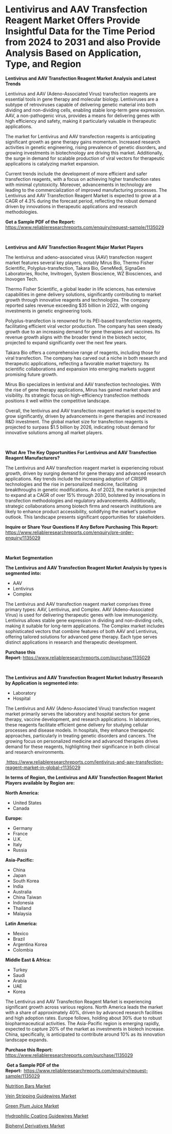 <p><h1>Lentivirus and AAV Transfection Reagent Market Offers Provide Insightful Data for the Time Period from 2024 to 2031 and also Provide Analysis Based on Application, Type, and Region</h1></p><p><strong>Lentivirus and AAV Transfection Reagent Market Analysis and Latest Trends</strong></p>
<p><p>Lentivirus and AAV (Adeno-Associated Virus) transfection reagents are essential tools in gene therapy and molecular biology. Lentiviruses are a subtype of retroviruses capable of delivering genetic material into both dividing and non-dividing cells, enabling stable long-term gene expression. AAV, a non-pathogenic virus, provides a means for delivering genes with high efficiency and safety, making it particularly valuable in therapeutic applications.</p><p>The market for Lentivirus and AAV transfection reagents is anticipating significant growth as gene therapy gains momentum. Increased research activities in genetic engineering, rising prevalence of genetic disorders, and growing investments in biotechnology are driving this market. Additionally, the surge in demand for scalable production of viral vectors for therapeutic applications is catalyzing market expansion.</p><p>Current trends include the development of more efficient and safer transfection reagents, with a focus on achieving higher transfection rates with minimal cytotoxicity. Moreover, advancements in technology are leading to the commercialization of improved manufacturing processes. The Lentivirus and AAV Transfection Reagent Market is expected to grow at a CAGR of 4.3% during the forecast period, reflecting the robust demand driven by innovations in therapeutic applications and research methodologies.</p></p>
<p><strong>Get a Sample PDF of the Report:&nbsp;</strong> <a href="https://www.reliableresearchreports.com/enquiry/request-sample/1135029?utm_campaign=28&utm_medium=2&utm_source=Github&utm_content=ia&utm_term=09102024&utm_id=lentivirus-and-aav-transfection-reagent">https://www.reliableresearchreports.com/enquiry/request-sample/1135029</a></p>
<p>&nbsp;</p>
<p><strong>Lentivirus and AAV Transfection Reagent Major Market Players</strong></p>
<p><p>The lentivirus and adeno-associated virus (AAV) transfection reagent market features several key players, notably Mirus Bio, Thermo Fisher Scientific, Polyplus-transfection, Takara Bio, GeneMedi, SignaGen Laboratories, Roche, Invitrogen, System Bioscience, WZ Biosciences, and Inovogen Tech. </p><p>Thermo Fisher Scientific, a global leader in life sciences, has extensive capabilities in gene delivery solutions, significantly contributing to market growth through innovative reagents and technologies. The company reported sales revenue exceeding $35 billion in 2022, with ongoing investments in genetic engineering tools.</p><p>Polyplus-transfection is renowned for its PEI-based transfection reagents, facilitating efficient viral vector production. The company has seen steady growth due to an increasing demand for gene therapies and vaccines. Its revenue growth aligns with the broader trend in the biotech sector, projected to expand significantly over the next few years.</p><p>Takara Bio offers a comprehensive range of reagents, including those for viral transfection. The company has carved out a niche in both research and therapeutic applications, reflecting a favorable market trajectory. Its scientific collaborations and expansion into emerging markets suggest promising future growth.</p><p>Mirus Bio specializes in lentiviral and AAV transfection technologies. With the rise of gene therapy applications, Mirus has gained market share and visibility. Its strategic focus on high-efficiency transfection methods positions it well within the competitive landscape.</p><p>Overall, the lentivirus and AAV transfection reagent market is expected to grow significantly, driven by advancements in gene therapies and increased R&D investment. The global market size for transfection reagents is projected to surpass $1.5 billion by 2026, indicating robust demand for innovative solutions among all market players.</p></p>
<p>&nbsp;</p>
<p><strong>What Are The Key Opportunities For Lentivirus and AAV Transfection Reagent Manufacturers?</strong></p>
<p><p>The Lentivirus and AAV transfection reagent market is experiencing robust growth, driven by surging demand for gene therapy and advanced research applications. Key trends include the increasing adoption of CRISPR technologies and the rise in personalized medicine, facilitating breakthroughs in genetic modifications. As of 2023, the market is projected to expand at a CAGR of over 15% through 2030, bolstered by innovations in transfection methodologies and regulatory advancements. Additionally, strategic collaborations among biotech firms and research institutions are likely to enhance product accessibility, solidifying the market's positive outlook. This landscape presents significant opportunities for stakeholders.</p></p>
<p><strong>Inquire or Share Your Questions If Any Before Purchasing This Report:</strong> <a href="https://www.reliableresearchreports.com/enquiry/pre-order-enquiry/1135029?utm_campaign=28&utm_medium=2&utm_source=Github&utm_content=ia&utm_term=09102024&utm_id=lentivirus-and-aav-transfection-reagent">https://www.reliableresearchreports.com/enquiry/pre-order-enquiry/1135029</a></p>
<p>&nbsp;</p>
<p><strong>Market Segmentation</strong></p>
<p><strong>The Lentivirus and AAV Transfection Reagent Market Analysis by types is segmented into:</strong></p>
<p><ul><li>AAV</li><li>Lentivirus</li><li>Complex</li></ul></p>
<p><p>The Lentivirus and AAV transfection reagent market comprises three primary types: AAV, Lentivirus, and Complex. AAV (Adeno-Associated Virus) is used for delivering therapeutic genes with low immunogenicity. Lentivirus allows stable gene expression in dividing and non-dividing cells, making it suitable for long-term applications. The Complex market includes sophisticated vectors that combine features of both AAV and Lentivirus, offering tailored solutions for advanced gene therapy. Each type serves distinct applications in research and therapeutic development.</p></p>
<p><strong>Purchase this Report:&nbsp;</strong><a href="https://www.reliableresearchreports.com/purchase/1135029?utm_campaign=28&utm_medium=2&utm_source=Github&utm_content=ia&utm_term=09102024&utm_id=lentivirus-and-aav-transfection-reagent">https://www.reliableresearchreports.com/purchase/1135029</a></p>
<p>&nbsp;</p>
<p><strong>The Lentivirus and AAV Transfection Reagent Market Industry Research by Application is segmented into:</strong></p>
<p><ul><li>Laboratory</li><li>Hospital</li></ul></p>
<p><p>The Lentivirus and AAV (Adeno-Associated Virus) transfection reagent market primarily serves the laboratory and hospital sectors for gene therapy, vaccine development, and research applications. In laboratories, these reagents facilitate efficient gene delivery for studying cellular processes and disease models. In hospitals, they enhance therapeutic approaches, particularly in treating genetic disorders and cancers. The growing focus on personalized medicine and advanced therapies drives demand for these reagents, highlighting their significance in both clinical and research environments.</p></p>
<p><a href="https://www.reliableresearchreports.com/lentivirus-and-aav-transfection-reagent-market-in-global-r1135029?utm_campaign=28&utm_medium=2&utm_source=Github&utm_content=ia&utm_term=09102024&utm_id=lentivirus-and-aav-transfection-reagent">&nbsp;https://www.reliableresearchreports.com/lentivirus-and-aav-transfection-reagent-market-in-global-r1135029</a></p>
<p><strong>In terms of Region, the Lentivirus and AAV Transfection Reagent Market Players available by Region are:</strong></p>
<p>
    <p> <strong> North America: </strong>
        <ul>
            <li>United States</li>
            <li>Canada</li>
        </ul>
        </p> 
    <p> <strong> Europe: </strong>
        <ul>
            <li>Germany</li>
            <li>France</li>
            <li>U.K.</li>
            <li>Italy</li>
            <li>Russia</li>
        </ul>
        </p> 
    <p> <strong> Asia-Pacific: </strong>
        <ul>
            <li>China</li>
            <li>Japan</li>
            <li>South Korea</li>
            <li>India</li>
            <li>Australia</li>
            <li>China Taiwan</li>
            <li>Indonesia</li>
            <li>Thailand</li>
            <li>Malaysia</li>
        </ul>
        </p> 
    <p> <strong> Latin America: </strong>
        <ul>
            <li>Mexico</li>
            <li>Brazil</li>
            <li>Argentina Korea</li>
            <li>Colombia</li>
        </ul>
        </p> 
    <p> <strong> Middle East & Africa: </strong>
        <ul>
            <li>Turkey</li>
            <li>Saudi</li>
            <li>Arabia</li>
            <li>UAE</li>
            <li>Korea</li>
        </ul>
    </p>
    </p>
<p><p>The Lentivirus and AAV Transfection Reagent Market is experiencing significant growth across various regions. North America leads the market with a share of approximately 40%, driven by advanced research facilities and high adoption rates. Europe follows, holding about 30% due to robust biopharmaceutical activities. The Asia-Pacific region is emerging rapidly, expected to capture 20% of the market as investments in biotech increase. China, specifically, is anticipated to contribute around 10% as its innovation landscape expands.</p></p>
<p><strong>Purchase this Report: </strong><a href="https://www.reliableresearchreports.com/purchase/1135029?utm_campaign=28&utm_medium=2&utm_source=Github&utm_content=ia&utm_term=09102024&utm_id=lentivirus-and-aav-transfection-reagent">https://www.reliableresearchreports.com/purchase/1135029</a></p>
<p>&nbsp;<strong>Get a Sample PDF of the Report:&nbsp;&nbsp;</strong><a href="https://www.reliableresearchreports.com/enquiry/request-sample/1135029?utm_campaign=28&utm_medium=2&utm_source=Github&utm_content=ia&utm_term=09102024&utm_id=lentivirus-and-aav-transfection-reagent">https://www.reliableresearchreports.com/enquiry/request-sample/1135029</a></p>
<p><strong></strong></p>
<p><p><a href="https://issuu.com/reportprime-2/docs/nutrition-bars-market-size-2030.ppt_f35bce1bf07665?utm_campaign=28&utm_medium=2&utm_source=Github&utm_content=ia&utm_term=09102024&utm_id=lentivirus-and-aav-transfection-reagent">Nutrition Bars Market</a></p><p><a href="https://github.com/SotoRodolfo12/Market-Research-Report-List-1/blob/main/vein-stripping-guidewires-market.md?utm_campaign=28&utm_medium=2&utm_source=Github&utm_content=ia&utm_term=09102024&utm_id=lentivirus-and-aav-transfection-reagent">Vein Stripping Guidewires Market</a></p><p><a href="https://issuu.com/reportprime-2/docs/green-plum-juice-market-size-2030.p_18e3ac474225ba?utm_campaign=28&utm_medium=2&utm_source=Github&utm_content=ia&utm_term=09102024&utm_id=lentivirus-and-aav-transfection-reagent">Green Plum Juice Market</a></p><p><a href="https://github.com/OrlandoHBarks/Market-Research-Report-List-1/blob/main/hydrophilic-coating-guidewires-market.md?utm_campaign=28&utm_medium=2&utm_source=Github&utm_content=ia&utm_term=09102024&utm_id=lentivirus-and-aav-transfection-reagent">Hydrophilic Coating Guidewires Market</a></p><p><a href="https://www.linkedin.com/pulse/global-biphenyl-derivatives-market-focus-application-end-use-ms3pf?utm_campaign=28&utm_medium=2&utm_source=Github&utm_content=ia&utm_term=09102024&utm_id=lentivirus-and-aav-transfection-reagent">Biphenyl Derivatives Market</a></p></p>